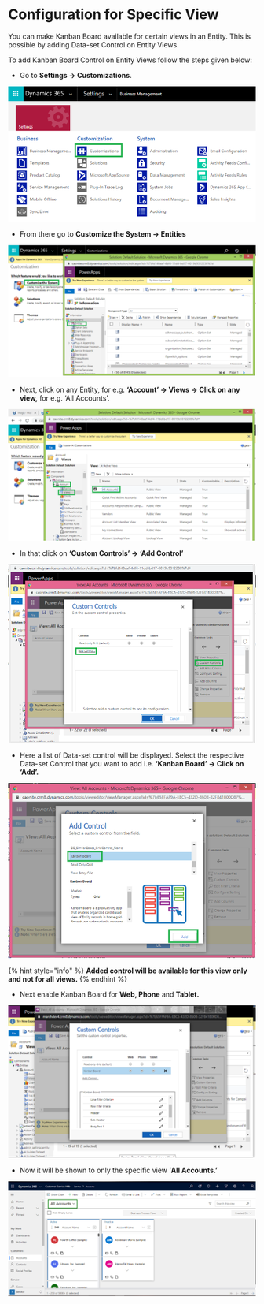 # Configuration for Specific View

You can make Kanban Board available for certain views in an Entity. This is possible by adding Data-set Control on Entity Views.

To add Kanban Board Control on Entity Views follow the steps given below:

* Go to **Settings -> Customizations**.

![](<../../.gitbook/assets/1 (396).png>)

* &#x20;From there go to **Customize the System -> Entities**

![](<../../.gitbook/assets/2 (17).png>)

* Next, click on any Entity, for e.g. **‘Account’ -> Views -> Click on any view,** for e.g. ‘All Accounts’.

![](<../../.gitbook/assets/3 (34).png>)

* In that click on **‘Custom Controls’ -> ‘Add Control’**

![](<../../.gitbook/assets/4 (2).png>)

* Here a list of Data-set control will be displayed. Select the respective Data-set Control that you want to add i.e. **‘Kanban Board’ -> Click on ‘Add’.**

![](<../../.gitbook/assets/5 (18).png>)

{% hint style="info" %}
**Added control will be available for this view only and not for all views.**
{% endhint %}

* Next enable Kanban Board for **Web, Phone** and **Tablet.**

![](<../../.gitbook/assets/1 (118).png>)

* Now it will be shown to only the specific view ‘**All Accounts.’**

![](../../.gitbook/assets/ConfigureSpecificView-last.png)
